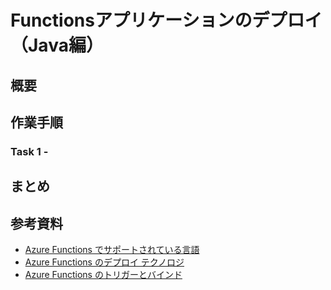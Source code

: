 # Functionsアプリケーションのデプロイ（Java編）

## 概要

## 作業手順

### Task 1 - 

## まとめ

## 参考資料

- [Azure Functions でサポートされている言語](https://learn.microsoft.com/ja-jp/azure/azure-functions/supported-languages?tabs=isolated-process%2Cv4&pivots=programming-language-java) 
- [Azure Functions のデプロイ テクノロジ](https://learn.microsoft.com/ja-jp/azure/azure-functions/functions-deployment-technologies?tabs=windows) 
- [Azure Functions のトリガーとバインド](https://learn.microsoft.com/ja-jp/azure/azure-functions/functions-triggers-bindings?tabs=isolated-process%2Cnode-v4%2Cpython-v2&pivots=programming-language-java) 